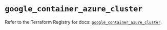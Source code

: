 # `google_container_azure_cluster`

Refer to the Terraform Registry for docs: [`google_container_azure_cluster`](https://registry.terraform.io/providers/hashicorp/google/5.22.0/docs/resources/container_azure_cluster).
